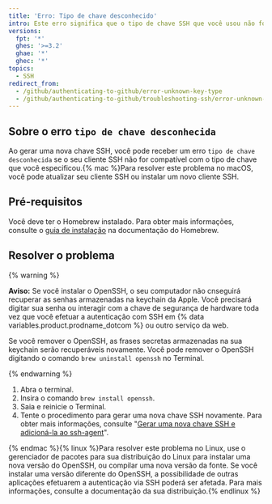 ```yaml
---
title: 'Erro: Tipo de chave desconhecido'
intro: Este erro significa que o tipo de chave SSH que você usou não foi reconhecido ou não é compatível com o seu cliente SSH.
versions:
  fpt: '*'
  ghes: '>=3.2'
  ghae: '*'
  ghec: '*'
topics:
  - SSH
redirect_from:
  - /github/authenticating-to-github/error-unknown-key-type
  - /github/authenticating-to-github/troubleshooting-ssh/error-unknown-key-type
---
```


## Sobre o erro `tipo de chave desconhecida`

Ao gerar uma nova chave SSH, você pode receber um erro `tipo de chave desconhecida` se o seu cliente SSH não for compatível com o tipo de chave que você especificou.{% mac %}Para resolver este problema no macOS, você pode atualizar seu cliente SSH ou instalar um novo cliente SSH.

## Pré-requisitos

Você deve ter o Homebrew instalado. Para obter mais informações, consulte o [guia de instalação](https://docs.brew.sh/Installation) na documentação do Homebrew.

## Resolver o problema

{% warning %}

**Aviso:** Se você instalar o OpenSSH, o seu computador não cnseguirá recuperar as senhas armazenadas na keychain da Apple. Você precisará digitar sua senha ou interagir com a chave de segurança de hardware toda vez que você efetuar a autenticação com SSH em {% data variables.product.prodname_dotcom %} ou outro serviço da web.

Se você remover o OpenSSH, as frases secretas armazenadas na sua keychain serão recuperáveis novamente. Você pode remover o OpenSSH digitando o comando `brew uninstall openssh` no Terminal.

{% endwarning %}

1. Abra o terminal.
2. Insira o comando `brew install openssh`.
3. Saia e reinicie o Terminal.
4. Tente o procedimento para gerar uma nova chave SSH novamente. Para obter mais informações, consulte "[Gerar uma nova chave SSH e adicioná-la ao ssh-agent](/github/authenticating-to-github/generating-a-new-ssh-key-and-adding-it-to-the-ssh-agent#generating-a-new-ssh-key-for-a-hardware-security-key)".

{% endmac %}{% linux %}Para resolver este problema no Linux, use o gerenciador de pacotes para sua distribuição do Linux para instalar uma nova versão do OpenSSH, ou compilar uma nova versão da fonte. Se você instalar uma versão diferente do OpenSSH, a possibilidade de outras aplicações efetuarem a autenticação via SSH poderá ser afetada. Para mais informações, consulte a documentação da sua distribuição.{% endlinux %}
